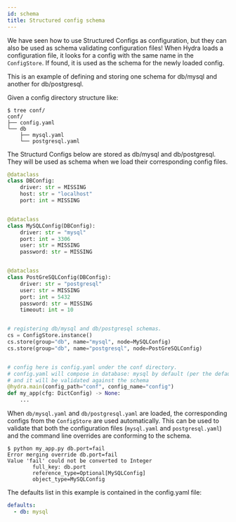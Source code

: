 ```yaml
---
id: schema
title: Structured config schema
---
```

We have seen how to use Structured Configs as configuration, but they can also be used as schema validating configuration files!
When Hydra loads a configuration file, it looks for a config with the same name in the `ConfigStore`.
If found, it is used as the schema for the newly loaded config.

This is an example of defining and storing one schema for db/mysql and another for db/postgresql.

Given a config directory structure like:
```text
$ tree conf/
conf/
├── config.yaml
└── db
    ├── mysql.yaml
    └── postgresql.yaml
```

The Structurd Configs below are stored as db/mysql and db/postgresql. They will be used as schema
when we load their corresponding config files.

```python title="my_app.py"
@dataclass
class DBConfig:
    driver: str = MISSING
    host: str = "localhost"
    port: int = MISSING


@dataclass
class MySQLConfig(DBConfig):
    driver: str = "mysql"
    port: int = 3306
    user: str = MISSING
    password: str = MISSING


@dataclass
class PostGreSQLConfig(DBConfig):
    driver: str = "postgresql"
    user: str = MISSING
    port: int = 5432
    password: str = MISSING
    timeout: int = 10


# registering db/mysql and db/postgresql schemas.
cs = ConfigStore.instance()
cs.store(group="db", name="mysql", node=MySQLConfig)
cs.store(group="db", name="postgresql", node=PostGreSQLConfig)


# config here is config.yaml under the conf directory.
# config.yaml will compose in database: mysql by default (per the defaults list),
# and it will be validated against the schema
@hydra.main(config_path="conf", config_name="config")
def my_app(cfg: DictConfig) -> None:
    ...
```


When `db/mysql.yaml` and `db/postgresql.yaml` are loaded, the corresponding configs from the `ConfigStore` are used automatically.
This can be used to validate that both the configuration files (`mysql.yaml` and `postgresql.yaml`) and the command line overrides are conforming to the schema. 

```
$ python my_app.py db.port=fail
Error merging override db.port=fail
Value 'fail' could not be converted to Integer
        full_key: db.port
        reference_type=Optional[MySQLConfig]
        object_type=MySQLConfig
```

The defaults list in this example is contained in the config.yaml file:
```yaml title="config.yaml"
defaults:
  - db: mysql
```
